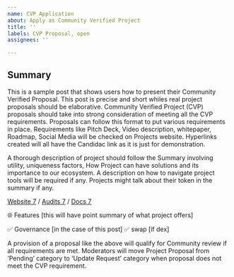 ```yaml
---
name: CVP Application
about: Apply as Community Verified Project
title: ''
labels: CVP Proposal, open
assignees: ''

---
```


## Summary

This is a sample post that shows users how to present their Community Verified Proposal. This post is precise and short whiles real project proposals should be elaborative. Community Verified Project (CVP) proposals should take into strong consideration of meeting all the CVP requirements. Proposals can follow this format to put various requirements in place. Requirements like Pitch Deck, Video description, whitepaper, Roadmap, Social Media will be checked on Projects website. Hyperlinks created will all have the Candidac link as it is just for demonstration.

A thorough description of project should follow the Summary involving utility, uniqueness factors, How Project can have solutions and its importance to our ecosystem. A description on how to navigate project tools will be required if any. Projects might talk about their token in the summary if any.

[Website 7](https://candidac.org/) / [Audits 7](https://candidac.org/) / [Docs 7](https://candidac.org/)

:globe_with_meridians: Features [this will have point summary of what project offers]

:white_check_mark: Governance [in the case of this post]
:white_check_mark: swap [if dex]

A provision of a proposal like the above will qualify for Community review if all requirements are met. Moderators will move Project Proposal from ‘Pending’ category to ‘Update Request’ category when proposal does not meet the CVP requirement.
